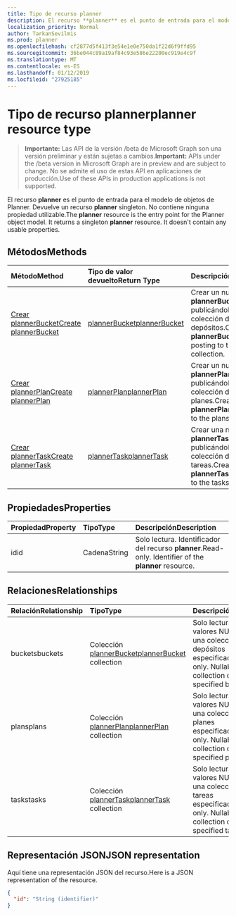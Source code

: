 ```yaml
---
title: Tipo de recurso planner
description: El recurso **planner** es el punto de entrada para el modelo de objetos de Planner. Devuelve un recurso **planner** singleton.  No contiene ninguna propiedad utilizable.
localization_priority: Normal
author: TarkanSevilmis
ms.prod: planner
ms.openlocfilehash: cf2877d5f413f3e54e1e0e750da1f22d6f9ffd95
ms.sourcegitcommit: 36be044c89a19af84c93e586e22200ec919e4c9f
ms.translationtype: MT
ms.contentlocale: es-ES
ms.lasthandoff: 01/12/2019
ms.locfileid: "27925185"
---
```

# <a name="planner-resource-type"></a><span data-ttu-id="2ea46-105">Tipo de recurso planner</span><span class="sxs-lookup"><span data-stu-id="2ea46-105">planner resource type</span></span>

> <span data-ttu-id="2ea46-106">**Importante:** Las API de la versión /beta de Microsoft Graph son una versión preliminar y están sujetas a cambios.</span><span class="sxs-lookup"><span data-stu-id="2ea46-106">**Important:** APIs under the /beta version in Microsoft Graph are in preview and are subject to change.</span></span> <span data-ttu-id="2ea46-107">No se admite el uso de estas API en aplicaciones de producción.</span><span class="sxs-lookup"><span data-stu-id="2ea46-107">Use of these APIs in production applications is not supported.</span></span>

<span data-ttu-id="2ea46-p103">El recurso **planner** es el punto de entrada para el modelo de objetos de Planner. Devuelve un recurso **planner** singleton.  No contiene ninguna propiedad utilizable.</span><span class="sxs-lookup"><span data-stu-id="2ea46-p103">The **planner** resource is the entry point for the Planner object model. It returns a singleton **planner** resource.  It doesn't contain any usable properties.</span></span>


## <a name="methods"></a><span data-ttu-id="2ea46-111">Métodos</span><span class="sxs-lookup"><span data-stu-id="2ea46-111">Methods</span></span>

| <span data-ttu-id="2ea46-112">Método</span><span class="sxs-lookup"><span data-stu-id="2ea46-112">Method</span></span>           | <span data-ttu-id="2ea46-113">Tipo de valor devuelto</span><span class="sxs-lookup"><span data-stu-id="2ea46-113">Return Type</span></span>    |<span data-ttu-id="2ea46-114">Descripción</span><span class="sxs-lookup"><span data-stu-id="2ea46-114">Description</span></span>|
|:---------------|:--------|:----------|
|[<span data-ttu-id="2ea46-115">Crear plannerBucket</span><span class="sxs-lookup"><span data-stu-id="2ea46-115">Create plannerBucket</span></span>](../api/planner-post-buckets.md) |[<span data-ttu-id="2ea46-116">plannerBucket</span><span class="sxs-lookup"><span data-stu-id="2ea46-116">plannerBucket</span></span>](plannerbucket.md)| <span data-ttu-id="2ea46-117">Crear un nuevo **plannerBucket** publicándolo en la colección de depósitos.</span><span class="sxs-lookup"><span data-stu-id="2ea46-117">Create a new **plannerBucket** by posting to the buckets collection.</span></span>|
|[<span data-ttu-id="2ea46-118">Crear plannerPlan</span><span class="sxs-lookup"><span data-stu-id="2ea46-118">Create plannerPlan</span></span>](../api/planner-post-plans.md) |[<span data-ttu-id="2ea46-119">plannerPlan</span><span class="sxs-lookup"><span data-stu-id="2ea46-119">plannerPlan</span></span>](plannerplan.md)| <span data-ttu-id="2ea46-120">Crear un nuevo **plannerPlan** publicándolo en la colección de planes.</span><span class="sxs-lookup"><span data-stu-id="2ea46-120">Create a new **plannerPlan** by posting to the plans collection.</span></span>|
|[<span data-ttu-id="2ea46-121">Crear plannerTask</span><span class="sxs-lookup"><span data-stu-id="2ea46-121">Create plannerTask</span></span>](../api/planner-post-tasks.md) |[<span data-ttu-id="2ea46-122">plannerTask</span><span class="sxs-lookup"><span data-stu-id="2ea46-122">plannerTask</span></span>](plannertask.md)| <span data-ttu-id="2ea46-123">Crear una nueva **plannerTask** publicándola en la colección de tareas.</span><span class="sxs-lookup"><span data-stu-id="2ea46-123">Create a new **plannerTask** by posting to the tasks collection.</span></span>|

## <a name="properties"></a><span data-ttu-id="2ea46-124">Propiedades</span><span class="sxs-lookup"><span data-stu-id="2ea46-124">Properties</span></span>
| <span data-ttu-id="2ea46-125">Propiedad</span><span class="sxs-lookup"><span data-stu-id="2ea46-125">Property</span></span>     | <span data-ttu-id="2ea46-126">Tipo</span><span class="sxs-lookup"><span data-stu-id="2ea46-126">Type</span></span>   |<span data-ttu-id="2ea46-127">Descripción</span><span class="sxs-lookup"><span data-stu-id="2ea46-127">Description</span></span>|
|:---------------|:--------|:----------|
|<span data-ttu-id="2ea46-128">id</span><span class="sxs-lookup"><span data-stu-id="2ea46-128">id</span></span>|<span data-ttu-id="2ea46-129">Cadena</span><span class="sxs-lookup"><span data-stu-id="2ea46-129">String</span></span>| <span data-ttu-id="2ea46-p104">Solo lectura. Identificador del recurso **planner**.</span><span class="sxs-lookup"><span data-stu-id="2ea46-p104">Read-only. Identifier of the **planner** resource.</span></span>|

## <a name="relationships"></a><span data-ttu-id="2ea46-132">Relaciones</span><span class="sxs-lookup"><span data-stu-id="2ea46-132">Relationships</span></span>
| <span data-ttu-id="2ea46-133">Relación</span><span class="sxs-lookup"><span data-stu-id="2ea46-133">Relationship</span></span> | <span data-ttu-id="2ea46-134">Tipo</span><span class="sxs-lookup"><span data-stu-id="2ea46-134">Type</span></span>   |<span data-ttu-id="2ea46-135">Descripción</span><span class="sxs-lookup"><span data-stu-id="2ea46-135">Description</span></span>|
|:---------------|:--------|:----------|
|<span data-ttu-id="2ea46-136">buckets</span><span class="sxs-lookup"><span data-stu-id="2ea46-136">buckets</span></span>|<span data-ttu-id="2ea46-137">Colección [plannerBucket](plannerbucket.md)</span><span class="sxs-lookup"><span data-stu-id="2ea46-137">[plannerBucket](plannerbucket.md) collection</span></span>| <span data-ttu-id="2ea46-p105">Solo lectura. Admite valores NULL. Devuelve una colección de los depósitos especificados</span><span class="sxs-lookup"><span data-stu-id="2ea46-p105">Read-only. Nullable. Returns a collection of the specified buckets</span></span>|
|<span data-ttu-id="2ea46-141">plans</span><span class="sxs-lookup"><span data-stu-id="2ea46-141">plans</span></span>|<span data-ttu-id="2ea46-142">Colección [plannerPlan](plannerplan.md)</span><span class="sxs-lookup"><span data-stu-id="2ea46-142">[plannerPlan](plannerplan.md) collection</span></span>| <span data-ttu-id="2ea46-p106">Solo lectura. Admite valores NULL. Devuelve una colección de los planes especificados</span><span class="sxs-lookup"><span data-stu-id="2ea46-p106">Read-only. Nullable. Returns a collection of the specified plans</span></span>|
|<span data-ttu-id="2ea46-146">tasks</span><span class="sxs-lookup"><span data-stu-id="2ea46-146">tasks</span></span>|<span data-ttu-id="2ea46-147">Colección [plannerTask](plannertask.md)</span><span class="sxs-lookup"><span data-stu-id="2ea46-147">[plannerTask](plannertask.md) collection</span></span>| <span data-ttu-id="2ea46-p107">Solo lectura. Admite valores NULL. Devuelve una colección de las tareas especificadas</span><span class="sxs-lookup"><span data-stu-id="2ea46-p107">Read-only. Nullable. Returns a collection of the specified tasks</span></span>|

## <a name="json-representation"></a><span data-ttu-id="2ea46-151">Representación JSON</span><span class="sxs-lookup"><span data-stu-id="2ea46-151">JSON representation</span></span>
<span data-ttu-id="2ea46-152">Aquí tiene una representación JSON del recurso.</span><span class="sxs-lookup"><span data-stu-id="2ea46-152">Here is a JSON representation of the resource.</span></span>

<!-- {
  "blockType": "resource",
  "optionalProperties": [

  ],
  "@odata.type": "microsoft.graph.planner"
}-->

```json
{
  "id": "String (identifier)"
}

```

<!-- uuid: 8fcb5dbc-d5aa-4681-8e31-b001d5168d79
2015-10-25 14:57:30 UTC -->
<!-- {
  "type": "#page.annotation",
  "description": "planner resource",
  "keywords": "",
  "section": "documentation",
  "tocPath": ""
}-->
